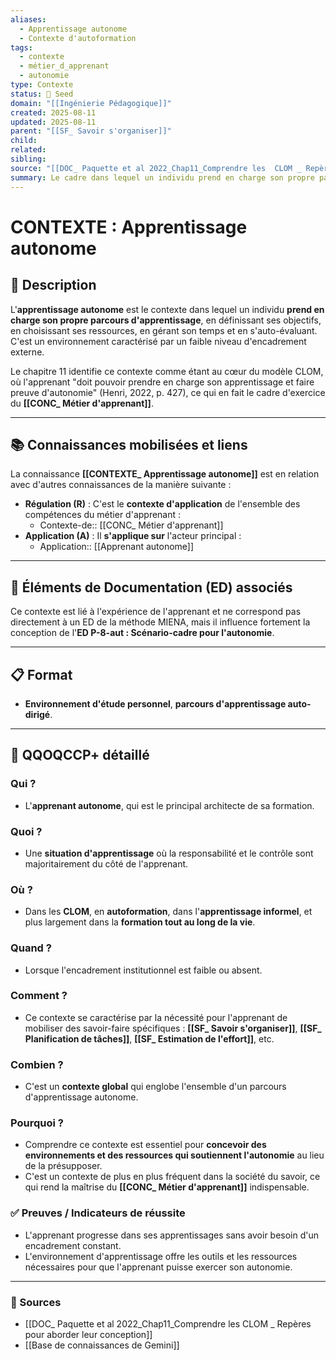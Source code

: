 ```yaml
---
aliases:
  - Apprentissage autonome
  - Contexte d'autoformation
tags:
  - contexte
  - métier_d_apprenant
  - autonomie
type: Contexte
status: 🌱 Seed
domain: "[[Ingénierie Pédagogique]]"
created: 2025-08-11
updated: 2025-08-11
parent: "[[SF_ Savoir s'organiser]]"
child: 
related: 
sibling: 
source: "[[DOC_ Paquette et al 2022_Chap11_Comprendre les  CLOM _ Repères pour aborder leur conception]]"
summary: Le cadre dans lequel un individu prend en charge son propre parcours d'apprentissage, en définissant ses objectifs, en choisissant ses ressources et en gérant son temps.
---
```


# CONTEXTE : Apprentissage autonome

## 📌 Description
L'**apprentissage autonome** est le contexte dans lequel un individu **prend en charge son propre parcours d'apprentissage**, en définissant ses objectifs, en choisissant ses ressources, en gérant son temps et en s'auto-évaluant. C'est un environnement caractérisé par un faible niveau d'encadrement externe.

Le chapitre 11 identifie ce contexte comme étant au cœur du modèle CLOM, où l'apprenant "doit pouvoir prendre en charge son apprentissage et faire preuve d'autonomie" (Henri, 2022, p. 427), ce qui en fait le cadre d'exercice du **[[CONC_ Métier d'apprenant]]**.

---
## 📚 Connaissances mobilisées et liens
La connaissance **[[CONTEXTE_ Apprentissage autonome]]** est en relation avec d'autres connaissances de la manière suivante :

- **Régulation (R)** : C'est le **contexte d'application** de l'ensemble des compétences du métier d'apprenant :
    - Contexte-de:: [[CONC_ Métier d'apprenant]]
- **Application (A)** : Il **s'applique sur** l'acteur principal :
    - Application:: [[Apprenant autonome]]

---
## 🔄 Éléments de Documentation (ED) associés

Ce contexte est lié à l'expérience de l'apprenant et ne correspond pas directement à un ED de la méthode MIENA, mais il influence fortement la conception de l'**ED P-8-aut : Scénario-cadre pour l'autonomie**.

---
## 📋 Format
- **Environnement d'étude personnel**, **parcours d'apprentissage auto-dirigé**.

---

## 🔎 QQOQCCP+ détaillé

### Qui ?
- L'**apprenant autonome**, qui est le principal architecte de sa formation.

### Quoi ?
- Une **situation d'apprentissage** où la responsabilité et le contrôle sont majoritairement du côté de l'apprenant.

### Où ?
- Dans les **CLOM**, en **autoformation**, dans l'**apprentissage informel**, et plus largement dans la **formation tout au long de la vie**.

### Quand ?
- Lorsque l'encadrement institutionnel est faible ou absent.

### Comment ?
- Ce contexte se caractérise par la nécessité pour l'apprenant de mobiliser des savoir-faire spécifiques : **[[SF_ Savoir s'organiser]]**, **[[SF_ Planification de tâches]]**, **[[SF_ Estimation de l'effort]]**, etc.

### Combien ?
- C'est un **contexte global** qui englobe l'ensemble d'un parcours d'apprentissage autonome.

### Pourquoi ?
- Comprendre ce contexte est essentiel pour **concevoir des environnements et des ressources qui soutiennent l'autonomie** au lieu de la présupposer.
- C'est un contexte de plus en plus fréquent dans la société du savoir, ce qui rend la maîtrise du **[[CONC_ Métier d'apprenant]]** indispensable.

### ✅ Preuves / Indicateurs de réussite
- L'apprenant progresse dans ses apprentissages sans avoir besoin d'un encadrement constant.
- L'environnement d'apprentissage offre les outils et les ressources nécessaires pour que l'apprenant puisse exercer son autonomie.

---
### 🔗 Sources
- [[DOC_ Paquette et al 2022_Chap11_Comprendre les  CLOM _ Repères pour aborder leur conception]]
- [[Base de connaissances de Gemini]] 